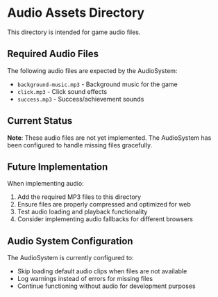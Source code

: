 # Audio Assets Directory

This directory is intended for game audio files.

## Required Audio Files

The following audio files are expected by the AudioSystem:

- `background-music.mp3` - Background music for the game
- `click.mp3` - Click sound effects
- `success.mp3` - Success/achievement sounds

## Current Status

**Note**: These audio files are not yet implemented. The AudioSystem has been configured to handle missing files gracefully.

## Future Implementation

When implementing audio:
1. Add the required MP3 files to this directory
2. Ensure files are properly compressed and optimized for web
3. Test audio loading and playback functionality
4. Consider implementing audio fallbacks for different browsers

## Audio System Configuration

The AudioSystem is currently configured to:
- Skip loading default audio clips when files are not available
- Log warnings instead of errors for missing files
- Continue functioning without audio for development purposes

